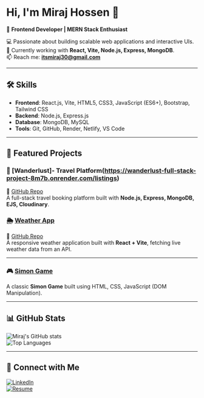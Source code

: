 # Hi, I'm Miraj Hossen 👋  
🚀 **Frontend Developer | MERN Stack Enthusiast**

💻 Passionate about building scalable web applications and interactive UIs.  
🌱 Currently working with **React, Vite, Node.js, Express, MongoDB**.  
📫 Reach me: **itsmiraj30@gmail.com**

---

## 🛠 Skills
- **Frontend**: React.js, Vite, HTML5, CSS3, JavaScript (ES6+), Bootstrap, Tailwind CSS  
- **Backend**: Node.js, Express.js  
- **Database**: MongoDB, MySQL  
- **Tools**: Git, GitHub, Render, Netlify, VS Code  

---

## 📌 Featured Projects

### 🏡 [Wanderlust]-  Travel Platform(https://wanderlust-full-stack-project-8m7b.onrender.com/listings)  
📂 [GitHub Repo](https://github.com/mirajhossen/WanderLust-Full-Stack-Project)  
A full-stack travel booking platform built with **Node.js, Express, MongoDB, EJS, Cloudinary**.  




### 🌦 [Weather App](https://weather-app-with-react-7zbv.onrender.com)  
📂 [GitHub Repo](https://github.com/mirajhossen/Weather-App---with-React)  
A responsive weather application built with **React + Vite**, fetching live weather data from an API.  


---

### 🎮 [Simon Game](https://github.com/mirajhossen/Simon-Game-With-Dom)  
A classic **Simon Game** built using HTML, CSS, JavaScript (DOM Manipulation).  


---


## 📊 GitHub Stats
![Miraj's GitHub stats](https://github-readme-stats.vercel.app/api?username=mirajhossen&show_icons=true&theme=tokyonight)  
![Top Languages](https://github-readme-stats.vercel.app/api/top-langs/?username=mirajhossen&layout=compact&theme=tokyonight)

---

## 🔗 Connect with Me
[![LinkedIn](https://img.shields.io/badge/LinkedIn-blue?style=for-the-badge&logo=linkedin)](https://www.linkedin.com/in/miraj-hossen-b3987a208/)  
[![Resume](https://img.shields.io/badge/Resume-Download-red?style=for-the-badge&logo=adobeacrobatreader)](link-to-your-resume)
